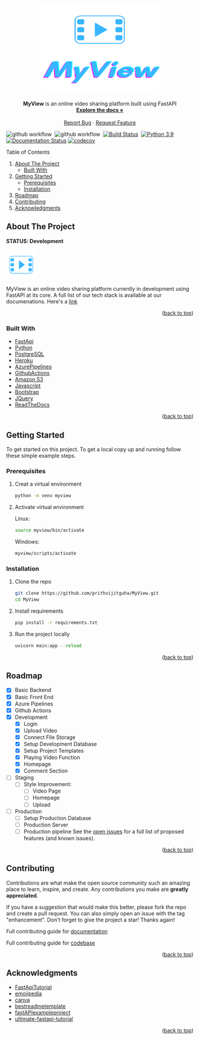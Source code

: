 <div id="top"></div>

<!-- PROJECT LOGO -->
<br />
<div align="center">
  <a href="https://github.com/prithvijitguha/MyView">
    <img src="static/assets/MyViewLogo.png" alt="Logo" width="320" height="240">
  </a>

  <p align="center">
    <strong>MyView</strong> is an online video sharing platform built using FastAPI
    <br />
    <a href="https://myview.readthedocs.io/en/latest/"><strong>Explore the docs »</strong></a>
    <br />
    <br />
    <a href="https://github.com/prithvijitguha/MyView/issues/new/choose">Report Bug</a>
    ·
    <a href="https://github.com/prithvijitguha/MyView/issues/new/choose">Request Feature</a>
  </p>
</div>


![github workflow](https://github.com/prithvijitguha/MyView/actions/workflows/build.yml/badge.svg?branch=master)&nbsp;
![github workflow](https://github.com/prithvijitguha/MyView/actions/workflows/codeql-analysis.yml/badge.svg?branch=master)&nbsp;
[![Build Status](https://dev.azure.com/prithvijitguha20703/Home%20projects/_apis/build/status/prithvijitguha.MyView?branchName=master)](https://dev.azure.com/prithvijitguha20703/Home%20projects/_build/latest?definitionId=3&branchName=master)&nbsp;
[![Python 3.9](https://img.shields.io/badge/python-3.9-%2334D058.svg)](https://www.python.org/downloads/release/python-390/)&nbsp;
[![Documentation Status](https://readthedocs.org/projects/myview/badge/?version=latest)](https://myview.readthedocs.io/en/latest/?badge=latest)
[![codecov](https://codecov.io/gh/prithvijitguha/MyView/branch/master/graph/badge.svg?token=LPTGSPZCVD)](https://codecov.io/gh/prithvijitguha/MyView)




<!-- TABLE OF CONTENTS -->

<summary>Table of Contents</summary>
<ol>
  <li>
    <a href="#about-the-project">About The Project</a>
    <ul>
      <li><a href="#built-with">Built With</a></li>
    </ul>
  </li>
  <li>
    <a href="#getting-started">Getting Started</a>
    <ul>
      <li><a href="#prerequisites">Prerequisites</a></li>
      <li><a href="#installation">Installation</a></li>
    </ul>
  </li>
  <li><a href="#roadmap">Roadmap</a></li>
  <li><a href="#contributing">Contributing</a></li>
  <li><a href="#acknowledgments">Acknowledgments</a></li>
</ol>



<!-- ABOUT THE PROJECT -->
## About The Project

**STATUS: Development**


<a href="https://github.com/prithvijitguha/MyView">
    <img src="static/assets/MyViewFavicon.png" alt="Logo" width="80" height="80">
</a>


MyView is an online video sharing platform currently in development using FastAPI at its core. A full list of our tech stack is available at our documenations. Here's a [link](https://myview.readthedocs.io/en/latest/architecture.html)


<p align="right">(<a href="#top">back to top</a>)</p>



### Built With

* [FastApi](https://fastapi.tiangolo.com/)
* [Python](https://www.python.org/)
* [PostgreSQL](https://www.postgresql.org/)
* [Heroku](https://www.heroku.com/)
* [AzurePipelines](https://azure.microsoft.com/en-in/services/devops/pipelines/)
* [GithubActions](https://github.com/features/actions)
* [Amazon S3](https://aws.amazon.com/s3/)
* [Javascript](https://developer.mozilla.org/en-US/docs/Web/JavaScript)
* [Bootstrap](https://getbootstrap.com/)
* [JQuery](https://jquery.com)
* [ReadTheDocs](https://readthedocs.org/)

<p align="right">(<a href="#top">back to top</a>)</p>



<!-- GETTING STARTED -->
## Getting Started

To get started on this project. To get a local copy up and running follow these simple example steps.

### Prerequisites

1. Creat a virtual environment
    ```sh
    python -m venv myview
    ```
2. Activate virtual environment

    Linux:
    ```sh
    source myview/bin/activate
    ```

    Windows:
    ```sh
    myview/scripts/activate
    ```



### Installation

1. Clone the repo
   ```sh
   git clone https://github.com/prithvijitguha/MyView.git
   cd MyView
   ```
2. Install requirements
   ```sh
   pip install -r requirements.txt
   ```
3. Run the project locally
   ```python
   uvicorn main:app --reload
   ```

<p align="right">(<a href="#top">back to top</a>)</p>



<!-- ROADMAP -->
## Roadmap

- [x] Basic Backend
- [x] Basic Front End
- [x] Azure Pipelines
- [x] Github Actions
- [x] Development
    - [x] Login
    - [x] Upload Video
    - [x] Connect File Storage
    - [x] Setup Development Database
    - [x] Setup Project Templates
    - [x] Playing Video Function
    - [x] Homepage
    - [x] Comment Section
- [ ] Staging
    - [ ] Style Improvement:
        - [ ] Video Page
        - [ ] Homepage
        - [ ] Upload
- [ ] Production
    - [ ] Setup Production Database
    - [ ] Production Server
    - [ ] Production pipeline
See the [open issues](https://github.com/prithvijitguha/MyView/issues/) for a full list of proposed features (and known issues).

<p align="right">(<a href="#top">back to top</a>)</p>



<!-- CONTRIBUTING -->
## Contributing

Contributions are what make the open source community such an amazing place to learn, inspire, and create. Any contributions you make are **greatly appreciated**.

If you have a suggestion that would make this better, please fork the repo and create a pull request. You can also simply open an issue with the tag "enhancement".
Don't forget to give the project a star! Thanks again!

Full contributing guide for [documentation](https://myview.readthedocs.io/en/latest/contributing_guide_docs.html)

Full contributing guide for [codebase](https://myview.readthedocs.io/en/latest/contributing_guide_code.html)

<p align="right">(<a href="#top">back to top</a>)</p>



<!-- ACKNOWLEDGMENTS -->
## Acknowledgments

* [FastApiTutorial](https://fastapi.tiangolo.com/tutorial/)
* [emojipedia](https://emojipedia.org/)
* [canva](https://www.canva.com/)
* [bestreadmetemplate](https://github.com/othneildrew/Best-README-Template)
* [fastAPIexampleproject](https://github.com/Vibhav0/Auth)
* [ultimate-fastapi-tutorial](https://github.com/ChristopherGS/ultimate-fastapi-tutorial)


<p align="right">(<a href="#top">back to top</a>)</p>

